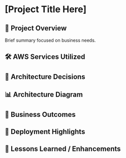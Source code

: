 # [Project Title Here]

## 📍 Project Overview
Brief summary focused on business needs.

## 🛠 AWS Services Utilized

## 🧠 Architecture Decisions

## 📊 Architecture Diagram

## 🚀 Business Outcomes

## 🔗 Deployment Highlights

## 📝 Lessons Learned / Enhancements
